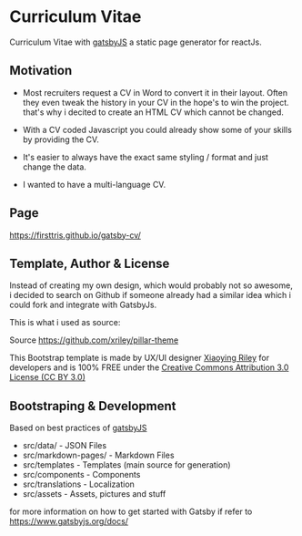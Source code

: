 # Curriculum Vitae

Curriculum Vitae with [gatsbyJS](https://www.gatsbyjs.org/) a static page generator for reactJs.

## Motivation

- Most recruiters request a CV in Word to convert it in their layout. Often they even tweak the history in your CV in the hope's to win the project. that's why i decited to create an HTML CV which cannot be changed.

- With a CV coded Javascript you could already show some of your skills by providing the CV.

- It's easier to always have the exact same styling / format and just change the data.

- I wanted to have a multi-language CV.

## Page

https://firsttris.github.io/gatsby-cv/

## Template, Author & License

Instead of creating my own design, which would probably not so awesome, i decided to search on Github if someone already had a similar idea which i could fork and integrate with GatsbyJs.

This is what i used as source:

Source https://github.com/xriley/pillar-theme

This Bootstrap template is made by UX/UI designer [Xiaoying Riley](https://twitter.com/3rdwave_themes) for developers and is 100% FREE under the [Creative Commons Attribution 3.0 License (CC BY 3.0)](http://creativecommons.org/licenses/by/3.0/)

## Bootstraping & Development

Based on best practices of [gatsbyJS](https://www.gatsbyjs.org/)

- src/data/ - JSON Files
- src/markdown-pages/ - Markdown Files
- src/templates - Templates (main source for generation)
- src/components - Components
- src/translations - Localization
- src/assets - Assets, pictures and stuff

for more information on how to get started with Gatsby if refer to https://www.gatsbyjs.org/docs/
